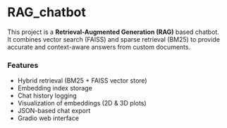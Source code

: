 # RAG_chatbot

This project is a **Retrieval-Augmented Generation (RAG)** based chatbot.  
It combines vector search (FAISS) and sparse retrieval (BM25) to provide accurate and context-aware answers from custom documents.  

### Features
- Hybrid retrieval (BM25 + FAISS vector store)
- Embedding index storage
- Chat history logging
- Visualization of embeddings (2D & 3D plots)
- JSON-based chat export
- Gradio web interface
